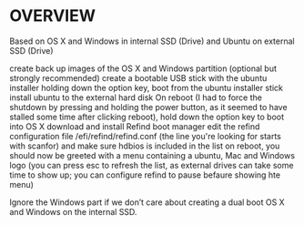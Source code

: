 # OVERVIEW

Based on OS X and Windows in internal SSD (Drive) and Ubuntu on external SSD (Drive)

create back up images of the OS X and Windows partition (optional but strongly recommended)
create a bootable USB stick with the ubuntu installer
holding down the option key, boot from the ubuntu installer stick
install ubuntu to the external hard disk
On reboot (I had to force the shutdown by pressing and holding the power button, as it seemed to have stalled some time after clicking reboot), hold down the option key to boot into OS X
download and install Refind boot manager
edit the refind configuration file /efi/refind/refind.conf (the line you're looking for starts with scanfor) and make sure hdbios is included in the list
on reboot, you should now be greeted with a menu containing a ubuntu, Mac and Windows logo (you can press esc to refresh the list, as external drives can take some time to show up; you can configure refind to pause befaure showing hte menu)

Ignore the Windows part if we don’t care about creating a dual boot OS X and Windows on the internal SSD.
